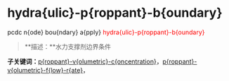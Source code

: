 # hydra{ulic}-p{roppant}-b{oundary}
pcdc n{ode} bou{ndary} a{pply} <span style='color: red;'>hydra{ulic}-p{roppant}-b{oundary}</span>
> **描述：**水力支撑剂边界条件

**子关键词：**[p{roppant}-v{olumetric}-c{oncentration}](n{ode}/bou{ndary}/a{pply}/hydra{ulic}-p{roppant}-b{oundary}/p{roppant}-v{olumetric}-c{oncentration}/)，[p{roppant}-v{olumetric}-f{low}-r{ate}](n{ode}/bou{ndary}/a{pply}/hydra{ulic}-p{roppant}-b{oundary}/p{roppant}-v{olumetric}-f{low}-r{ate}/)，
